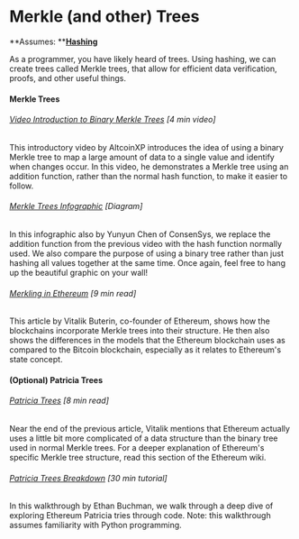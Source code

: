 # Merkle \(and other\) Trees

**Assumes: **[**Hashing**](/hashing-and-merkle-trees.md)

As a programmer, you have likely heard of trees. Using hashing, we can create trees called Merkle trees, that allow for efficient data verification, proofs, and other useful things.

#### Merkle Trees

###### [Video Introduction to Binary Merkle Trees](https://www.youtube.com/watch?v=MkaiDK_Eido) \[4 min video\]

This introductory video by AltcoinXP introduces the idea of using a binary Merkle tree to map a large amount of data to a single value and identify when changes occur.  In this video, he demonstrates a Merkle tree using an addition function, rather than the normal hash function, to make it easier to follow.

###### [Merkle Trees Infographic](https://media.consensys.net/ever-wonder-how-merkle-trees-work-c2f8b7100ed3) \[Diagram\]

In this infographic also by Yunyun Chen of ConsenSys, we replace the addition function from the previous video with the hash function normally used.  We also compare the purpose of using a binary tree rather than just hashing all values together at the same time.  Once again, feel free to hang up the beautiful graphic on your wall!

###### [Merkling in Ethereum](https://blog.ethereum.org/2015/11/15/merkling-in-ethereum/) \[9 min read\]

This article by Vitalik Buterin, co-founder of Ethereum, shows how the blockchains incorporate Merkle trees into their structure.  He then also shows the differences in the models that the Ethereum blockchain uses as compared to the Bitcoin blockchain, especially as it relates to Ethereum's state concept.

#### \(Optional\) Patricia Trees

###### [Patricia Trees](https://github.com/ethereum/wiki/wiki/Patricia-Tree) \[8 min read\]

Near the end of the previous article, Vitalik mentions that Ethereum actually uses a little bit more complicated of a data structure than the binary tree used in normal Merkle trees.  For a deeper explanation of Ethereum's specific Merkle tree structure, read this section of the Ethereum wiki.

###### [Patricia Trees Breakdown](https://easythereentropy.wordpress.com/2014/06/04/understanding-the-ethereum-trie/) \[30 min tutorial\]

In this walkthrough by Ethan Buchman, we walk through a deep dive of exploring Ethereum Patricia tries through code.  Note: this walkthrough assumes familiarity with Python programming.

